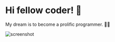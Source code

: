 # Hi fellow coder! 👋 

My dream is to become a prolific programmer. 🧙‍♂️

![screenshot](https://github.com/feremabraz/feremabraz/assets/71205864/643cdf61-0a95-49c5-bd34-0ed2aa1abae9)
